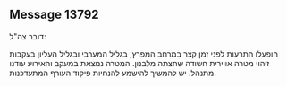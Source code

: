 ## Message 13792

דובר צה"ל:

הופעלו התרעות לפני זמן קצר במרחב המפרץ, בגליל המערבי ובגליל העליון בעקבות זיהוי מטרה אווירית חשודה שחצתה מלבנון. המטרה נמצאת במעקב והאירוע עודנו מתנהל.
יש להמשיך להישמע להנחיות פיקוד העורף המתעדכנות.


